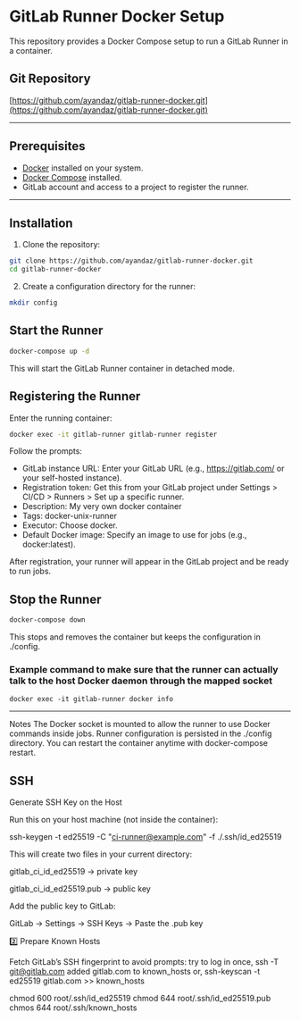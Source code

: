 # GitLab Runner Docker Setup

This repository provides a Docker Compose setup to run a GitLab Runner in a container.

## Git Repository

[https://github.com/ayandaz/gitlab-runner-docker.git](https://github.com/ayandaz/gitlab-runner-docker.git)

---

## Prerequisites

- [Docker](https://www.docker.com/get-started) installed on your system.
- [Docker Compose](https://docs.docker.com/compose/install/) installed.
- GitLab account and access to a project to register the runner.

---

## Installation

1. Clone the repository:

```bash
git clone https://github.com/ayandaz/gitlab-runner-docker.git
cd gitlab-runner-docker
```

2. Create a configuration directory for the runner:

```bash
mkdir config
```
## Start the Runner
```bash
docker-compose up -d
```
This will start the GitLab Runner container in detached mode.

## Registering the Runner
Enter the running container:
```bash
docker exec -it gitlab-runner gitlab-runner register
```
Follow the prompts:

- GitLab instance URL: Enter your GitLab URL (e.g., https://gitlab.com/ or your self-hosted instance).
- Registration token: Get this from your GitLab project under Settings > CI/CD > Runners > Set up a specific runner.
- Description: My very own docker container
- Tags: docker-unix-runner
- Executor: Choose docker.
- Default Docker image: Specify an image to use for jobs (e.g., docker:latest).

After registration, your runner will appear in the GitLab project and be ready to run jobs.

## Stop the Runner
```bash
docker-compose down
```
This stops and removes the container but keeps the configuration in ./config.

### Example command to make sure that the runner can actually talk to the host Docker daemon through the mapped socket
```
docker exec -it gitlab-runner docker info
```
---
Notes
The Docker socket is mounted to allow the runner to use Docker commands inside jobs.
Runner configuration is persisted in the ./config directory.
You can restart the container anytime with docker-compose restart.

## SSH

Generate SSH Key on the Host

Run this on your host machine (not inside the container):

ssh-keygen -t ed25519 -C "ci-runner@example.com" -f ./.ssh/id_ed25519


This will create two files in your current directory:

gitlab_ci_id_ed25519 → private key

gitlab_ci_id_ed25519.pub → public key

Add the public key to GitLab:

GitLab → Settings → SSH Keys → Paste the .pub key

2️⃣ Prepare Known Hosts

Fetch GitLab’s SSH fingerprint to avoid prompts:
try to log in once,
ssh -T git@gitlab.com
added gitlab.com to known_hosts
or, ssh-keyscan -t ed25519 gitlab.com >> known_hosts

chmod 600 root/.ssh/id_ed25519
chmod 644 root/.ssh/id_ed25519.pub
chmos 644 root/.ssh/known_hosts

